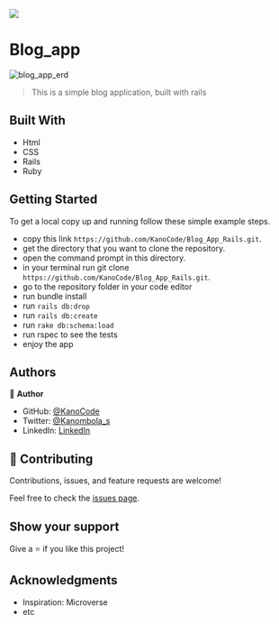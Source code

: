 ![](https://img.shields.io/badge/Microverse-blueviolet)

# Blog_app
![blog_app_erd](https://user-images.githubusercontent.com/95347844/186439295-783f256d-1da4-4649-8684-aa0d739de83b.png)



> This is a simple blog application, built with rails 



## Built With

- Html
- CSS
- Rails
- Ruby

## Getting Started

To get a local copy up and running follow these simple example steps.

- copy this link `https://github.com/KanoCode/Blog_App_Rails.git`.
- get the directory that you want to clone the repository.
- open the command prompt in this directory.
- in your terminal run git clone `https://github.com/KanoCode/Blog_App_Rails.git`.
- go to the repository folder in your code editor
- run bundle install
- run `rails db:drop`
- run `rails db:create`
- run `rake db:schema:load` 
- run rspec to see the tests
- enjoy the app

## Authors

👤 **Author**

- GitHub: [@KanoCode](https://github.com/KanoCode)
- Twitter: [@Kanombola_s](https://twitter.com/Kanombola_s)
- LinkedIn: [LinkedIn](https://www.linkedin.com/in/kanombola-kanombola-a38b061a4/)

## 🤝 Contributing

Contributions, issues, and feature requests are welcome!

Feel free to check the [issues page](../../issues/).

## Show your support

Give a ⭐️ if you like this project!

## Acknowledgments

- Inspiration: Microverse
- etc
